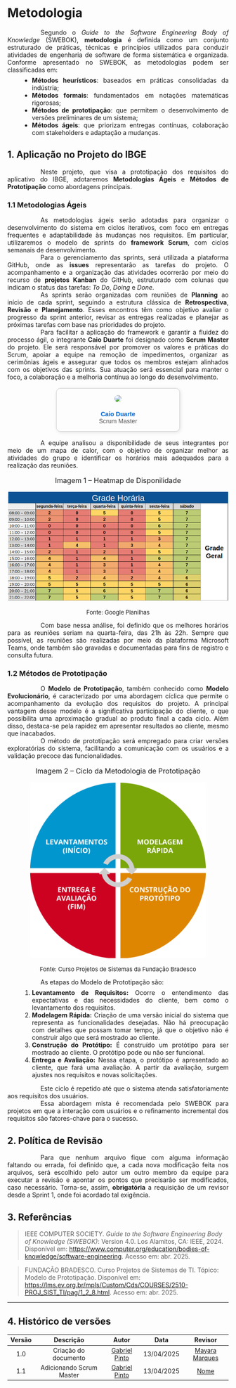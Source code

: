 # Metodologia

<div style="text-align: justify; text-indent: 2cm;">
Segundo o <i>Guide to the Software Engineering Body of Knowledge</i> (SWEBOK), <b>metodologia</b> é definida como um conjunto estruturado de práticas, técnicas e princípios utilizados para conduzir atividades de engenharia de software de forma sistemática e organizada. Conforme apresentado no SWEBOK, as metodologias podem ser classificadas em:
</div>

<ul style="text-align: justify; padding-left: 4em; margin-top: 0.5em;">
<li><b>Métodos heurísticos</b>: baseados em práticas consolidadas da indústria;
<li><b>Métodos formais</b>: fundamentados em notações matemáticas rigorosas;
<li><b>Métodos de prototipação</b>: que permitem o desenvolvimento de versões preliminares de um sistema;
<li><b>Métodos ágeis</b>: que priorizam entregas contínuas, colaboração com stakeholders e adaptação a mudanças.
</ul>

## 1. Aplicação no Projeto do IBGE

<div style="text-align: justify; text-indent: 2cm;">
Neste projeto, que visa a prototipação dos requisitos do aplicativo do IBGE, adotaremos <b>Metodologias Ágeis</b> e <b>Métodos de Prototipação</b> como abordagens principais.
</div>

### 1.1 Metodologias Ágeis

<div style="text-align: justify; text-indent: 2cm;">
As metodologias ágeis serão adotadas para organizar o desenvolvimento do sistema em ciclos iterativos, com foco em entregas frequentes e adaptabilidade às mudanças nos requisitos. Em particular, utilizaremos o modelo de sprints do <b>framework Scrum</b>, com ciclos semanais de desenvolvimento.
</div>

<div style="text-align: justify; text-indent: 2cm;">
Para o gerenciamento das sprints, será utilizada a plataforma GitHub, onde as <b>issues</b> representarão as tarefas do projeto. O acompanhamento e a organização das atividades ocorrerão por meio do recurso de <b>projetos Kanban</b> do GitHub, estruturado com colunas que indicam o status das tarefas: <i>To Do</i>, <i>Doing</i> e <i>Done</i>.
</div>

<div style="text-align: justify; text-indent: 2cm;">
As sprints serão organizadas com reuniões de <b>Planning</b> ao início de cada sprint, seguindo a estrutura clássica de <b>Retrospectiva</b>, <b>Revisão</b> e <b>Planejamento</b>. Esses encontros têm como objetivo avaliar o progresso da sprint anterior, revisar as entregas realizadas e planejar as próximas tarefas com base nas prioridades do projeto.
</div>

<div style="text-align: justify; text-indent: 2cm;">
Para facilitar a aplicação do framework e garantir a fluidez do processo ágil, o integrante <b>Caio Duarte</b> foi designado como <b>Scrum Master</b> do projeto. Ele será responsável por promover os valores e práticas do Scrum, apoiar a equipe na remoção de impedimentos, organizar as cerimônias ágeis e assegurar que todos os membros estejam alinhados com os objetivos das sprints. Sua atuação será essencial para manter o foco, a colaboração e a melhoria contínua ao longo do desenvolvimento.
</div>

<br>
<div style="display: flex; justify-content: center;">
  <div style="border: 1px solid #ccc; border-radius: 10px; padding: 15px; width: 250px; text-align: center; box-shadow: 2px 2px 8px rgba(0,0,0,0.1); font-family: Arial, sans-serif;">
    <img src="https://avatars.githubusercontent.com/u/134105981?v=4" width="100" style="border-radius: 50%;"><br><br>
    <b><a href="https://github.com/caioduart3" target="_blank" style="text-decoration: none; color: #0366d6;">Caio Duarte</a></b><br>
    <span style="font-size: 14px; color: #555;">Scrum Master</span>
  </div>
</div>
<br>


<div style="text-align: justify; text-indent: 2cm;">
A equipe analisou a disponibilidade de seus integrantes por meio de um mapa de calor, com o objetivo de organizar melhor as atividades do grupo e identificar os horários mais adequados para a realização das reuniões.
</div>

<div align="center">
  <font size="3"><p style="text-align: center">Imagem 1 – Heatmap de Disponilidade</p></font>
  <img src="../../assets/images/Heatmap_Disponilidade.png" alt="Imagem 1 – Mapa de calor" width="600px">
  <font size="2"><p style="text-align: center">Fonte: Google Planilhas</p></font>
</div>

<div style="text-align: justify; text-indent: 2cm;">
Com base nessa análise, foi definido que os melhores horários para as reuniões seriam na quarta-feira, das 21h às 22h. Sempre que possível, as reuniões são realizadas por meio da plataforma Microsoft Teams, onde também são gravadas e documentadas para fins de registro e consulta futura.
</div>

### 1.2 Métodos de Prototipação

<div style="text-align: justify; text-indent: 2cm;">
O <b>Modelo de Prototipação</b>, também conhecido como <b>Modelo Evolucionário</b>, é caracterizado por uma abordagem cíclica que permite o acompanhamento da evolução dos requisitos do projeto. A principal vantagem desse modelo é a significativa participação do cliente, o que possibilita uma aproximação gradual ao produto final a cada ciclo. Além disso, destaca-se pela rapidez em apresentar resultados ao cliente, mesmo que inacabados.
</div>

<div style="text-align: justify; text-indent: 2cm;">
O método de prototipação será empregado para criar versões exploratórias do sistema, facilitando a comunicação com os usuários e a validação precoce das funcionalidades.
</div>

<div align="center">
  <font size="3"><p style="text-align: center">Imagem 2 – Ciclo da Metodologia de Prototipação</p></font>
  <img src="../../assets/images/Ciclo_Prototipacao.png" alt="Imagem 2 – Ciclo da Metodologia de Prototipação" width="400px">
  <font size="2"><p style="text-align: center">Fonte: Curso Projetos de Sistemas da Fundação Bradesco</p></font>
</div>

<div style="text-align: justify; text-indent: 2cm;">
As etapas do Modelo de Prototipação são:
</div>

<div>
<ol style="text-align: justify; padding-left: 4em; margin-top: 0.5em;">
<li><b>Levantamento de Requisitos:</b> Ocorre o entendimento das expectativas e das necessidades do cliente, bem como o levantamento dos requisitos.
<li><b>Modelagem Rápida:</b> Criação de uma versão inicial do sistema que representa as funcionalidades desejadas. Não há preocupação com detalhes que possam tomar tempo, já que o objetivo não é construir algo que será mostrado ao cliente.
<li><b>Construção do Protótipo:</b> É construído um protótipo para ser mostrado ao cliente. O protótipo pode ou não ser funcional.
<li><b>Entrega e Avaliação:</b> Nessa etapa, o protótipo é apresentado ao cliente, que fará uma avaliação. A partir da avaliação, surgem ajustes nos requisitos e novas solicitações.
</ol>
</div>

<div style="text-align: justify; text-indent: 2cm;">
Este ciclo é repetido até que o sistema atenda satisfatoriamente aos requisitos dos usuários.
</div>

<div style="text-align: justify; text-indent: 2cm;">
Essa abordagem mista é recomendada pelo SWEBOK para projetos em que a interação com usuários e o refinamento incremental dos requisitos são fatores-chave para o sucesso.
</div>


## 2. Política de Revisão

<div style="text-align: justify; text-indent: 2cm;">
Para que nenhum arquivo fique com alguma informação faltando ou errada, foi definido que, a cada nova modificação feita nos arquivos, será escolhido pelo autor um outro membro da equipe para executar a revisão e apontar os pontos que precisarão ser modificados, caso necessário. Torna-se, assim, <b>obrigatória</b> a requisição de um revisor desde a Sprint 1, onde foi acordado tal exigência.
</div>

## 3. Referências

> IEEE COMPUTER SOCIETY. *Guide to the Software Engineering Body of Knowledge (SWEBOK)*: Version 4.0. Los Alamitos, CA: IEEE, 2024. Disponível em: <https://www.computer.org/education/bodies-of-knowledge/software-engineering>. Acesso em: abr. 2025.

> FUNDAÇÃO BRADESCO. Curso Projetos de Sistemas de TI. Tópico: Modelo de Prototipação. Disponível em: <https://lms.ev.org.br/mpls/Custom/Cds/COURSES/2510-PROJ_SIST_TI/pag/1_2_8.html>. Acesso em: abr. 2025.

---
## 4. Histórico de versões
| Versão |Descrição     |Autor                                       |Data    |Revisor|
|:-:     | :-:          | :-:                                        | :-:        |:-:|
|1.0     |Criação do documento|[Gabriel Pinto](https://github.com/GabrielSPinto)| 13/04/2025 | [Mayara Marques](https://github.com/maymarquee)|
|1.1     |Adicionando Scrum Master|[Gabriel Pinto](https://github.com/GabrielSPinto)| 13/04/2025 | [Nome](https://github.com/)|